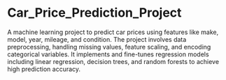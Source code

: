 # Car_Price_Prediction_Project
A machine learning project to predict car prices using features like make, model, year, mileage, and condition. The project involves data preprocessing, handling missing values, feature scaling, and encoding categorical variables. It implements and fine-tunes regression models including linear regression, decision trees, and random forests to achieve high prediction accuracy.

